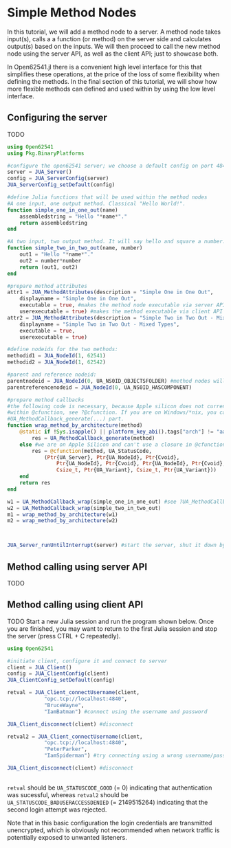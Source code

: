# Simple Method Nodes

In this tutorial, we will add a method node to a server. A method node takes input(s), calls a 
a function (or method) on the server side and calculates output(s) based on the inputs. We 
will then proceed to call the new method node using the server API, as well as the client 
API; just to showcase both. 

In  Open62541.jl there is a convenient high level interface for this that simplifies these 
operations, at the price of the loss of some flexibility when defining the methods. In the 
final section of this tutorial, we will show how more flexible methods can defined and used 
within by using the low level interface.

## Configuring the server
TODO

```julia
using Open62541
using Pkg.BinaryPlatforms

#configure the open62541 server; we choose a default config on port 4840.
server = JUA_Server()
config = JUA_ServerConfig(server)
JUA_ServerConfig_setDefault(config)

#define Julia functions that will be used within the method nodes
#A one input, one output method. Classical "Hello World!".
function simple_one_in_one_out(name)
    assembledstring = "Hello "*name*"."
    return assembledstring
end 

#A two input, two output method. It will say hello and square a number.
function simple_two_in_two_out(name, number)
    out1 = "Hello "*name*"."
    out2 = number*number
    return (out1, out2)
end 

#prepare method attributes
attr1 = JUA_MethodAttributes(description = "Simple One in One Out",
    displayname = "Simple One in One Out",
    executable = true, #makes the method node executable via server API
    userexecutable = true) #makes the method executable via client API
attr2 = JUA_MethodAttributes(description = "Simple Two in Two Out - Mixed Types",
    displayname = "Simple Two in Two Out - Mixed Types",
    executable = true,
    userexecutable = true)

#define nodeids for the two methods:
methodid1 = JUA_NodeId(1, 62541)
methodid2 = JUA_NodeId(1, 62542)

#parent and reference nodeid:
parentnodeid = JUA_NodeId(0, UA_NS0ID_OBJECTSFOLDER) #method nodes will appear in "Objects"
parentreferencenodeid = JUA_NodeId(0, UA_NS0ID_HASCOMPONENT)

#prepare method callbacks
#the following code is necessary, because Apple silicon does not currently support closures 
#within @cfunction, see ?@cfunction. If you are on Windows/*nix, you can just use the 
#UA_MethodCallback_generate(...) part.
function wrap_method_by_architecture(method)
    @static if !Sys.isapple() || platform_key_abi().tags["arch"] != "aarch64"
        res = UA_MethodCallback_generate(method)
    else #we are on Apple Silicon and can't use a closure in @cfunction, have to do more work.
        res = @cfunction(method, UA_StatusCode,
            (Ptr{UA_Server}, Ptr{UA_NodeId}, Ptr{Cvoid},
                Ptr{UA_NodeId}, Ptr{Cvoid}, Ptr{UA_NodeId}, Ptr{Cvoid},
                Csize_t, Ptr{UA_Variant}, Csize_t, Ptr{UA_Variant}))
    end
    return res
end

w1 = UA_MethodCallback_wrap(simple_one_in_one_out) #see ?UA_MethodCallback_wrap
w2 = UA_MethodCallback_wrap(simple_two_in_two_out)
m1 = wrap_method_by_architecture(w1)
m2 = wrap_method_by_architecture(w2)



JUA_Server_runUntilInterrupt(server) #start the server, shut it down by pressing CTRL+C repeatedly once you are finished with it.
```

## Method calling using server API
TODO

## Method calling using client API
TODO
Start a new Julia session and run the program shown below. Once you are finished, 
you may want to return to the first Julia session and stop the server (press 
CTRL + C repeatedly).

```julia
using Open62541

#initiate client, configure it and connect to server
client = JUA_Client()
config = JUA_ClientConfig(client)
JUA_ClientConfig_setDefault(config)

retval = JUA_Client_connectUsername(client,
            "opc.tcp://localhost:4840",
            "BruceWayne",
            "IamBatman") #connect using the username and password

JUA_Client_disconnect(client) #disconnect

retval2 = JUA_Client_connectUsername(client,
            "opc.tcp://localhost:4840",
            "PeterParker",
            "IamSpiderman") #try connecting using a wrong username/password

JUA_Client_disconnect(client) #disconnect
 
```
`retval` should be `UA_STATUSCODE_GOOD` (= 0) indicating that authentication was sucessful,
whereas `retval2` should be `UA_STATUSCODE_BADUSERACCESSDENIED` (= 2149515264) indicating 
that the second login attempt was rejected.

Note that in this basic configuration the login credentials are transmitted unencrypted,
which is obviously not recommended when network traffic is potentially exposed to 
unwanted listeners.
